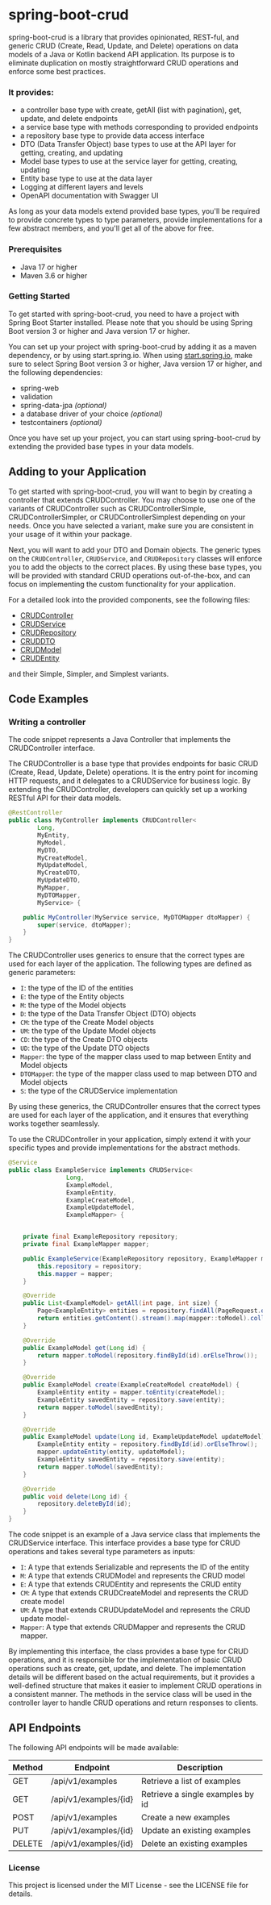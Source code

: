 # spring-boot-crud

spring-boot-crud is a library that provides opinionated, REST-ful, and generic CRUD (Create, Read, Update, and Delete) operations on data models of a Java or Kotlin backend API application. 
Its purpose is to eliminate duplication on mostly straightforward CRUD operations and enforce some best practices.

### It provides:

- a controller base type with create, getAll (list with pagination), get, update, and delete endpoints
- a service base type with methods corresponding to provided endpoints
- a repository base type to provide data access interface
- DTO (Data Transfer Object) base types to use at the API layer for getting, creating, and updating
- Model base types to use at the service layer for getting, creating, updating
- Entity base type to use at the data layer
- Logging at different layers and levels
- OpenAPI documentation with Swagger UI

As long as your data models extend provided base types, you'll be required to provide concrete types to type parameters, provide implementations for a few abstract members, and you'll get all of the above for free.

### Prerequisites

- Java 17 or higher
- Maven 3.6 or higher

### Getting Started

To get started with spring-boot-crud, you need to have a project with Spring Boot Starter installed. 
Please note that you should be using Spring Boot version 3 or higher and Java version 17 or higher.


You can set up your project with spring-boot-crud by adding it as a maven dependency, or by using start.spring.io. 
When using [start.spring.io](http://start.spring.io), make sure to select Spring Boot version 3 or higher, Java version 17 or higher, and the following dependencies:

- spring-web
- validation
- spring-data-jpa <em>(optional)</em> 
- a database driver of your choice <em>(optional)</em> 
- testcontainers <em>(optional)</em> 

Once you have set up your project, you can start using spring-boot-crud by extending the provided base types in your data models.

## Adding to your Application
To get started with spring-boot-crud, you will want to begin by creating a controller that extends CRUDController. 
You may choose to use one of the variants of CRUDController such as CRUDControllerSimple, CRUDControllerSimpler, or CRUDControllerSimplest depending on your needs. 
Once you have selected a variant, make sure you are consistent in your usage of it within your package.

Next, you will want to add your DTO and Domain objects. 
The generic types on the `CRUDController`, `CRUDService`, and `CRUDRepository` classes will enforce you to add the objects to the correct places. 
By using these base types, you will be provided with standard CRUD operations out-of-the-box, and can focus on implementing the custom functionality for your application.

For a detailed look into the provided components, see the following files:

* [CRUDController](api/src/main/java/dev/akif/crud/CRUDController.java)
* [CRUDService](api/src/main/java/dev/akif/crud/CRUDService.java)
* [CRUDRepository](api/src/main/java/dev/akif/crud/CRUDRepository.java)
* [CRUDDTO](api/src/main/java/dev/akif/crud/CRUDDTO.java)
* [CRUDModel](api/src/main/java/dev/akif/crud/CRUDModel.java)
* [CRUDEntity](api/src/main/java/dev/akif/crud/CRUDEntity.java)

and their Simple, Simpler, and Simplest variants.

## Code Examples

### Writing a controller

The code snippet represents a Java Controller that implements the CRUDController interface.

The CRUDController is a base type that provides endpoints for basic CRUD (Create, Read, Update, Delete) operations. 
It is the entry point for incoming HTTP requests, and it delegates to a CRUDService for business logic. 
By extending the CRUDController, developers can quickly set up a working RESTful API for their data models.

```java
@RestController
public class MyController implements CRUDController<
        Long,
        MyEntity,
        MyModel,
        MyDTO,
        MyCreateModel,
        MyUpdateModel,
        MyCreateDTO,
        MyUpdateDTO,
        MyMapper,
        MyDTOMapper,
        MyService> {

    public MyController(MyService service, MyDTOMapper dtoMapper) {
        super(service, dtoMapper);
    }
}

```

The CRUDController uses generics to ensure that the correct types are used for each layer of the application. The following types are defined as generic parameters:

- `I`: the type of the ID of the entities
- `E`: the type of the Entity objects
- `M`: the type of the Model objects
- `D`: the type of the Data Transfer Object (DTO) objects
- `CM`: the type of the Create Model objects
- `UM`: the type of the Update Model objects
- `CD`: the type of the Create DTO objects
- `UD`: the type of the Update DTO objects
- `Mapper`: the type of the mapper class used to map between Entity and Model objects
- `DTOMappe`r: the type of the mapper class used to map between DTO and Model objects
- `S`: the type of the CRUDService implementation

By using these generics, the CRUDController ensures that the correct types are used for each layer of the application, and it ensures that everything works together seamlessly.

To use the CRUDController in your application, simply extend it with your specific types and provide implementations for the abstract methods.

```java
@Service
public class ExampleService implements CRUDService<
                Long, 
                ExampleModel, 
                ExampleEntity, 
                ExampleCreateModel,
                ExampleUpdateModel, 
                ExampleMapper> {


    private final ExampleRepository repository;
    private final ExampleMapper mapper;

    public ExampleService(ExampleRepository repository, ExampleMapper mapper) {
        this.repository = repository;
        this.mapper = mapper;
    }

    @Override
    public List<ExampleModel> getAll(int page, int size) {
        Page<ExampleEntity> entities = repository.findAll(PageRequest.of(page, size));
        return entities.getContent().stream().map(mapper::toModel).collect(Collectors.toList());
    }

    @Override
    public ExampleModel get(Long id) {
        return mapper.toModel(repository.findById(id).orElseThrow());
    }

    @Override
    public ExampleModel create(ExampleCreateModel createModel) {
        ExampleEntity entity = mapper.toEntity(createModel);
        ExampleEntity savedEntity = repository.save(entity);
        return mapper.toModel(savedEntity);
    }

    @Override
    public ExampleModel update(Long id, ExampleUpdateModel updateModel) {
        ExampleEntity entity = repository.findById(id).orElseThrow();
        mapper.updateEntity(entity, updateModel);
        ExampleEntity savedEntity = repository.save(entity);
        return mapper.toModel(savedEntity);
    }

    @Override
    public void delete(Long id) {
        repository.deleteById(id);
    }
}
```

The code snippet is an example of a Java service class that implements the CRUDService interface. This interface provides a base type for CRUD operations and takes several type parameters as inputs:

- `I`: A type that extends Serializable and represents the ID of the entity
- `M`: A type that extends CRUDModel and represents the CRUD model
- `E`: A type that extends CRUDEntity and represents the CRUD entity
- `CM`: A type that extends CRUDCreateModel and represents the CRUD create model
- `UM`: A type that extends CRUDUpdateModel and represents the CRUD update model- 
- `Mapper`: A type that extends CRUDMapper and represents the CRUD mapper.

By implementing this interface, the class provides a base type for CRUD operations, and it is responsible for the implementation of basic CRUD operations such as create, get, update, and delete. The implementation details will be different based on the actual requirements, but it provides a well-defined structure that makes it easier to implement CRUD operations in a consistent manner. The methods in the service class will be used in the controller layer to handle CRUD operations and return responses to clients.

## API Endpoints

The following API endpoints will be made available:

| Method  | Endpoint  | Description  |
|---|---|---|
| GET	 | /api/v1/examples	        | Retrieve a list of examples |
| GET	 | /api/v1/examples/{id}	| Retrieve a single examples by id |
| POST	 | /api/v1/examples     	| Create a new examples |
| PUT	 | /api/v1/examples/{id}	| Update an existing examples |
| DELETE | 	/api/v1/examples/{id}	| Delete an existing examples |


### License

This project is licensed under the MIT License - see the LICENSE file for details.
